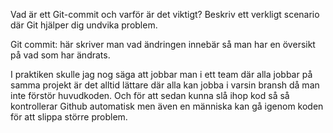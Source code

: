 Vad är ett Git-commit och varför är det viktigt?
Beskriv ett verkligt scenario där Git hjälper dig undvika problem.

Git commit: här skriver man vad ändringen innebär så man har en översikt på vad som har ändrats. 

I praktiken skulle jag nog säga att jobbar man i ett team där alla jobbar på samma projekt är det alltid lättare där alla kan jobba i varsin bransh då man inte förstör huvudkoden. Och för att sedan kunna slå ihop kod så så kontrollerar Github automatisk men även en människa kan gå igenom koden för att slippa större problem. 